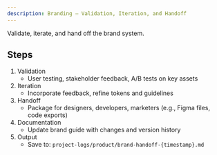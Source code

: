 ```yaml
---
description: Branding — Validation, Iteration, and Handoff
---
```


Validate, iterate, and hand off the brand system.

## Steps
1) Validation
   - User testing, stakeholder feedback, A/B tests on key assets
2) Iteration
   - Incorporate feedback, refine tokens and guidelines
3) Handoff
   - Package for designers, developers, marketers (e.g., Figma files, code exports)
4) Documentation
   - Update brand guide with changes and version history
5) Output
   - Save to: `project-logs/product/brand-handoff-{timestamp}.md`
